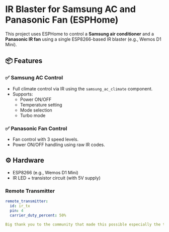 # IR Blaster for Samsung AC and Panasonic Fan (ESPHome)

This project uses ESPHome to control a **Samsung air conditioner** and a **Panasonic IR fan** using a single ESP8266-based IR blaster (e.g., Wemos D1 Mini).

## 📦 Features

### ✅ Samsung AC Control
- Full climate control via IR using the `samsung_ac_climate` component.
- Supports:
  - Power ON/OFF
  - Temperature setting
  - Mode selection
  - Turbo mode

### ✅ Panasonic Fan Control
- Fan control with 3 speed levels.
- Power ON/OFF handling using raw IR codes.

## ⚙️ Hardware
- ESP8266 (e.g., Wemos D1 Mini)
- IR LED + transistor circuit (with 5V supply)

### Remote Transmitter
```yaml
remote_transmitter:
  id: ir_tx
  pin: 4
  carrier_duty_percent: 50%

Big thank you to the community that made this possible especially the team that made the ESPHOME platform and the team that maintans IRremoteESP8266 library.
